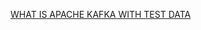 [WHAT IS APACHE KAFKA WITH TEST DATA](https://docs.google.com/document/d/1kNW01gOZSocOPNZCITNfxMvIUJMS3uGAOrAjD75jLCs/edit?tab=t.0)

